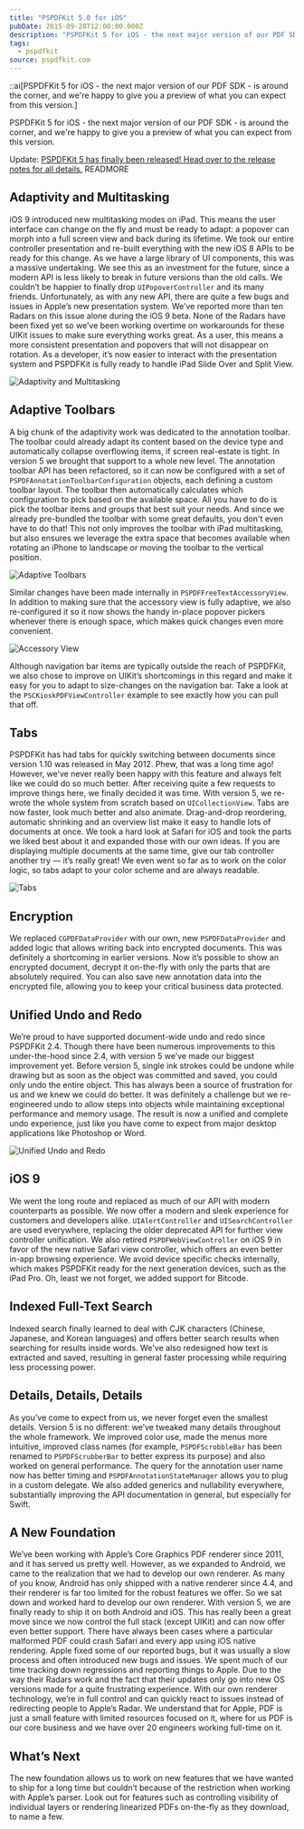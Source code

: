 ```yaml
---
title: "PSPDFKit 5.0 for iOS"
pubDate: 2015-09-28T12:00:00.000Z
description: "PSPDFKit 5 for iOS - the next major version of our PDF SDK - is around the corner, and we're happy to give you a preview of what you can expect from this version."
tags:
  - pspdfkit
source: pspdfkit.com
---
```


::ai[PSPDFKit 5 for iOS - the next major version of our PDF SDK - is around the corner, and we're happy to give you a preview of what you can expect from this version.]

PSPDFKit 5 for iOS - the next major version of our PDF SDK - is around the corner, and we're happy to give you a preview of what you can expect from this version.

Update: [PSPDFKit 5 has finally been released! Head over to the release notes for all details.](https://pspdfkit.com/changelog/ios/#5.0.0)
READMORE

## Adaptivity and Multitasking

iOS 9 introduced new multitasking modes on iPad. This means the user interface can change on the fly and must be ready to adapt: a popover can morph into a full screen view and back during its lifetime. We took our entire controller presentation and re-built everything with the new iOS 8 APIs to be ready for this change. As we have a large library of UI components, this was a massive undertaking. We see this as an investment for the future, since a modern API is less likely to break in future versions than the old calls. We couldn’t be happier to finally drop `UIPopoverController` and its many friends. Unfortunately, as with any new API, there are quite a few bugs and issues in Apple’s new presentation system. We’ve reported more than ten Radars on this issue alone during the iOS 9 beta. None of the Radars have been fixed yet so we’ve been working overtime on workarounds for these UIKit issues to make sure everything works great. As a user, this means a more consistent presentation and popovers that will not disappear on rotation. As a developer, it’s now easier to interact with the presentation system and PSPDFKit is fully ready to handle iPad Slide Over and Split View.

![Adaptivity and Multitasking](/assets/img/pspdfkit/2015/pspdfkit-5-0/adaptivity-multitasking.gif)

## Adaptive Toolbars

A big chunk of the adaptivity work was dedicated to the annotation toolbar. The toolbar could already adapt its content based on the device type and automatically collapse overflowing items, if screen real-estate is tight. In version 5 we brought that support to a whole new level. The annotation toolbar API has been refactored, so it can now be configured with a set of `PSPDFAnnotationToolbarConfiguration` objects, each defining a custom toolbar layout. The toolbar then automatically calculates which configuration to pick based on the available space. All you have to do is pick the toolbar items and groups that best suit your needs. And since we already pre-bundled the toolbar with some great defaults, you don't even have to do that! This not only improves the toolbar with iPad multitasking, but also ensures we leverage the extra space that becomes available when rotating an iPhone to landscape or moving the toolbar to the vertical position.

![Adaptive Toolbars](/assets/img/pspdfkit/2015/pspdfkit-5-0/adaptive-toolbars.gif)

Similar changes have been made internally in `PSPDFFreeTextAccessoryView`. In addition to making sure that the accessory view is fully adaptive, we also re-configured it so it now shows the handy in-place popover pickers whenever there is enough space, which makes quick changes even more convenient.

![Accessory View](/assets/img/pspdfkit/2015/pspdfkit-5-0/accessory-view.png)

Although navigation bar items are typically outside the reach of PSPDFKit, we also chose to improve on UIKit’s shortcomings in this regard and make it easy for you to adapt to size-changes on the navigation bar. Take a look at the `PSCKioskPDFViewController` example to see exactly how you can pull that off.

## Tabs

PSPDFKit has had tabs for quickly switching between documents since version 1.10 was released in May 2012. Phew, that was a long time ago! However, we’ve never really been happy with this feature and always felt like we could do so much better. After receiving quite a few requests to improve things here, we finally decided it was time. With version 5, we re-wrote the whole system from scratch based on `UICollectionView`. Tabs are now faster, look much better and also animate. Drag-and-drop reordering, automatic shrinking and an overview list make it easy to handle lots of documents at once. We took a hard look at Safari for iOS and took the parts we liked best about it and expanded those with our own ideas. If you are displaying multiple documents at the same time, give our tab controller another try — it’s really great! We even went so far as to work on the color logic, so tabs adapt to your color scheme and are always readable.

![Tabs](/assets/img/pspdfkit/2015/pspdfkit-5-0/tabs.gif)

## Encryption

We replaced `CGPDFDataProvider` with our own, new `PSPDFDataProvider` and added logic that allows writing back into encrypted documents. This was definitely a shortcoming in earlier versions. Now it’s possible to show an encrypted document, decrypt it on-the-fly with only the parts that are absolutely required. You can also save new annotation data into the encrypted file, allowing you to keep your critical business data protected.

## Unified Undo and Redo

We’re proud to have supported document-wide undo and redo since PSPDFKit 2.4. Though there have been numerous improvements to this under-the-hood since 2.4, with version 5 we’ve made our biggest improvement yet. Before version 5, single ink strokes could be undone while drawing but as soon as the object was committed and saved, you could only undo the entire object. This has always been a source of frustration for us and we knew we could do better. It was definitely a challenge but we re-engineered undo to allow steps into objects while maintaining exceptional performance and memory usage. The result is now a unified and complete undo experience, just like you have come to expect from major desktop applications like Photoshop or Word.

![Unified Undo and Redo](/assets/img/pspdfkit/2015/pspdfkit-5-0/unified-undo-redo.gif)

## iOS 9

We went the long route and replaced as much of our API with modern counterparts as possible. We now offer a modern and sleek experience for customers and developers alike. `UIAlertController` and `UISearchController` are used everywhere, replacing the older deprecated API for further view controller unification. We also retired `PSPDFWebViewController` on iOS 9 in favor of the new native Safari view controller, which offers an even better in-app browsing experience. We avoid device specific checks internally, which makes PSPDFKit ready for the next generation devices, such as the iPad Pro. Oh, least we not forget, we added support for Bitcode.

## Indexed Full-Text Search

Indexed search finally learned to deal with CJK characters (Chinese, Japanese, and Korean languages) and offers better search results when searching for results inside words. We've also redesigned how text is extracted and saved, resulting in general faster processing while requiring less processing power.

## Details, Details, Details

As you’ve come to expect from us, we never forget even the smallest details. Version 5 is no different: we’ve tweaked many details throughout the whole framework. We improved color use, made the menus more intuitive, improved class names (for example, `PSPDFScrobbleBar` has been renamed to `PSPDFScrubberBar` to better express its purpose) and also worked on general performance. The query for the annotation user name now has better timing and `PSPDFAnnotationStateManager` allows you to plug in a custom delegate. We also added generics and nullability everywhere, substantially improving the API documentation in general, but especially for Swift.

## A New Foundation

We’ve been working with Apple’s Core Graphics PDF renderer since 2011, and it has served us pretty well. However, as we expanded to Android, we came to the realization that we had to develop our own renderer. As many of you know, Android has only shipped with a native renderer since 4.4, and their renderer is far too limited for the robust features we offer. So we sat down and worked hard to develop our own renderer. With version 5, we are finally ready to ship it on both Android and iOS. This has really been a great move since we now control the full stack (except UIKit) and can now offer even better support. There have always been cases where a particular malformed PDF could crash Safari and every app using iOS native rendering. Apple fixed some of our reported bugs, but it was usually a slow process and often introduced new bugs and issues. We spent much of our time tracking down regressions and reporting things to Apple. Due to the way their Radars work and the fact that their updates only go into new OS versions made for a quite frustrating experience. With our own renderer technology, we’re in full control and can quickly react to issues instead of redirecting people to Apple’s Radar. We understand that for Apple, PDF is just a small feature with limited resources focused on it, where for us PDF is our core business and we have over 20 engineers working full-time on it.

## What’s Next

The new foundation allows us to work on new features that we have wanted to ship for a long time but couldn’t because of the restriction when working with Apple’s parser. Look out for features such as controlling visibility of individual layers or rendering linearized PDFs on-the-fly as they download, to name a few.
